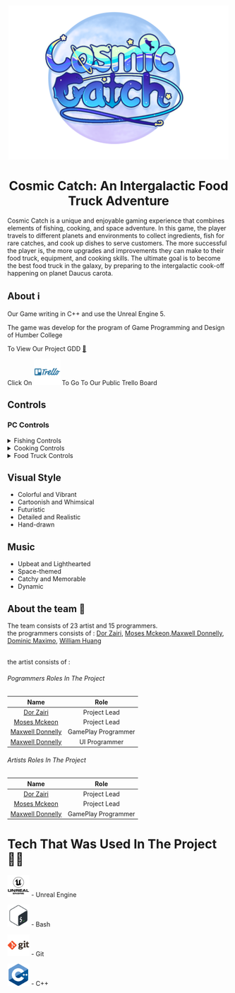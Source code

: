<p align="center">
<a href="">
  <img src="Assets/Cosmic_Catch-Logo.png" width="500" title="Cosmic Catch">
  </a>
</p>
<h1 align="center">Cosmic Catch: An Intergalactic Food Truck Adventure</h1>

Cosmic Catch is a unique and enjoyable gaming experience that combines elements of fishing, cooking, and space adventure. In this game, the player travels to different planets and environments to collect ingredients, fish for rare catches, and cook up dishes to serve customers. The more successful the player is, the more upgrades and improvements they can make to their food truck, equipment, and cooking skills. The ultimate goal is to become the best food truck in the galaxy, by preparing to the intergalactic cook-off happening on planet Daucus carota.

## About :information_source:

Our Game writing in C++ and use the Unreal Engine 5.

The game was develop for the program of Game Programming and Design of Humber College

To View Our Project GDD <a href ="https://docs.google.com/document/d/1z9bbO228pJGLcEswCIYL1J6K8Z5_Y8eXFhxP-M9GANo/edit?usp=sharing"> :open_book:</a>

Click On <code><a href="https://trello.com/invite/b/1UWEQkvj/ATTI48473ab65f195401564fa11dc71a940473473C31/cosmic-catch"><img src="https://raw.githubusercontent.com/devicons/devicon/1119b9f84c0290e0f0b38982099a2bd027a48bf1/icons/trello/trello-plain-wordmark.svg" alt="trello board" width="60" height="60"/></a></code> To Go To Our Public Trello Board

## Controls

### PC Controls

<details>
    <summary>Fishing Controls </summary>
    &nbsp;  - Space: Cast line, Sink Anchor
    <br>
    &nbsp; - WASD Keys: Change fishing angle
    <br>
    &nbsp;  - Left Mouse Button: Set hook
    <br>
    &nbsp; - Right Mouse Button: Reel in line
    <br>
</details>

<details>
   <summary>Cooking Controls </summary>
   &nbsp; - Mouse: Move ingredients
    <br>
    &nbsp; - WASD Keys: Rotate ingredients
    <br>
    &nbsp; - Left Mouse Button: Pick up/drop ingredients
    <br>
    &nbsp; - Right Mouse Button: Use utensils
    <br>
    &nbsp; - E Key: Season dish
    <br>
    &nbsp; - Q Key: Plate dish
    <br>
</details>

<details>
   <summary>Food Truck Controls </summary>
&nbsp;- WASD Keys: Move food truck
 <br>
&nbsp;- Mouse: Rotate food truck
 <br>
&nbsp;- Left Mouse Button: Interact with environment
 <br>
&nbsp;- Right Mouse Button: Open menu/inventory
 <br>
&nbsp;- Spacebar: Accelerate
 <br>
&nbsp;- Shift Key: Brake
</details>

<!-- TODO add this section only if we finish it -->
<!-- ### Console Controls
<details>
   <summary>Fishing Controls</summary>
    &nbsp;- Left Joystick: Reel in or cast line
    <br>
    &nbsp;- Right Joystick: Change fishing angle
    <br>
    &nbsp;- A button: Set hook
    <br>
    &nbsp;- B button: Reel in line

</details>


<details>
   <summary>Cooking Controls</summary>
        &nbsp;- Left Joystick: Move ingredients
        <br>
        &nbsp;- Right Joystick: Rotate ingredients
        <br>
        &nbsp;- A button: Pick up/drop ingredients
        <br>
        &nbsp;- B button: Use utensils
        <br>
        &nbsp;- X button: Season dish
        <br>
        &nbsp;- Y button: Plate dish
</details>


<details>
   <summary>Food Truck Controls</summary>
        &nbsp;- Left Joystick: Move food truck
        <br>
        &nbsp;- Right Joystick: Rotate food truck
        <br>
        &nbsp;- A button: Interact with environment
        <br>
        &nbsp;- B button: Open menu/inventory
        <br>
        &nbsp;- X button: Accelerate
        <br>
        &nbsp;- Y button: Brake
</details>

### Mobile Controls

<details>
   <summary>Fishing Controls</summary>
        &nbsp;- Swipe left/right: Reel in or cast line
        <br>
        &nbsp;- Swipe up/down: Change fishing angle
        <br>
        &nbsp;- Tap: Set hook
        <br>
        &nbsp;- Hold: Reel in line
</details>

<details>
   <summary>Cooking Controls</summary>
        &nbsp;- Drag: Move ingredients
        <br>
        &nbsp;- Swipe: Rotate ingredients
        <br>
        &nbsp;- Tap: Pick up/drop ingredients
        <br>
        &nbsp;- Hold: Use utensils
        <br>
        &nbsp;- Double Tap: Season dish
        <br>
        &nbsp;- Triple Tap: Plate dish
</details>


####


<details>
   <summary>Food Truck Controls</summary>
&nbsp;- Swipe left/right: Move food truck
<br>
&nbsp;- Swipe up/down: Rotate food truck
<br>
&nbsp;- Tap: Interact with environment
<br>
&nbsp;- Hold: Open menu/inventory
<br>
&nbsp;- Accelerometer: Accelerate/Brake
</details> -->

## Visual Style

<!-- TODO add some examples -->

- Colorful and Vibrant
- Cartoonish and Whimsical
- Futuristic
- Detailed and Realistic
- Hand-drawn

## Music

- Upbeat and Lighthearted
- Space-themed
- Catchy and Memorable
- Dynamic

## About the team :star2:

<!-- TODO  add all the members of this project -->

The team consists of 23 artist and 15 programmers.
<br>
the programmers consists of :
<a href="https://www.linkedin.com/in/dorz/">Dor Zairi</a>, <a href="https://www.linkedin.com/in/moses-mckeon-90212a221/">Moses Mckeon</a>,<a href="https://www.linkedin.com/in/dorz/">Maxwell Donnelly</a>,
<a href="https://twitter.com/Akuzukii">Dominic Maximo</a>, <a href="https://www.linkedin.com/in/william-huang-759a3921b">William Huang</a>

<br>
the artist consists of :

###### Pogrammers Roles In The Project

<!-- TODO add all the programmers and their role -->

|                                        Name                                        |        Role         |
| :--------------------------------------------------------------------------------: | :-----------------: |
|             <a href="https://www.linkedin.com/in/dorz/">Dor Zairi</a>              |    Project Lead     |
|   <a href="https://www.linkedin.com/in/moses-mckeon-90212a221/">Moses Mckeon</a>   |    Project Lead     |
| <a href="https://www.linkedin.com/in/moses-mckeon-90212a221/">Maxwell Donnelly</a> | GamePlay Programmer |
| <a href="https://www.linkedin.com/in/moses-mckeon-90212a221/">Maxwell Donnelly</a> | UI Programmer |

###### Artists Roles In The Project

<!-- TODO add all the artists and their role -->

|                                        Name                                        |        Role         |
| :--------------------------------------------------------------------------------: | :-----------------: |
|             <a href="https://www.linkedin.com/in/dorz/">Dor Zairi</a>              |    Project Lead     |
|   <a href="https://www.linkedin.com/in/moses-mckeon-90212a221/">Moses Mckeon</a>   |    Project Lead     |
| <a href="https://www.linkedin.com/in/moses-mckeon-90212a221/">Maxwell Donnelly</a> | GamePlay Programmer |


# Tech That Was Used In The Project 👩‍💻

<!-- TODO add more tech to this section -->

<a align="center" href="https://en.wikipedia.org/wiki/Unreal_Engine"><img src="https://raw.githubusercontent.com/devicons/devicon/1119b9f84c0290e0f0b38982099a2bd027a48bf1/icons/unrealengine/unrealengine-original-wordmark.svg" alt="Unreal Engine" width="50" height="50"/></a> - Unreal Engine

<a href="https://en.wikipedia.org/wiki/Bash_(Unix_shell)"><img src="https://raw.githubusercontent.com/devicons/devicon/1119b9f84c0290e0f0b38982099a2bd027a48bf1/icons/bash/bash-original.svg" alt="Bash" width="50" height="50"/></a> - Bash

<a href="https://en.wikipedia.org/wiki/Git"><img src="https://raw.githubusercontent.com/devicons/devicon/1119b9f84c0290e0f0b38982099a2bd027a48bf1/icons/git/git-original-wordmark.svg" alt="Git" width="50" height="50"/></a> - Git

<a href="https://en.wikipedia.org/wiki/C++"><img src="https://raw.githubusercontent.com/devicons/devicon/1119b9f84c0290e0f0b38982099a2bd027a48bf1/icons/cplusplus/cplusplus-original.svg" alt="C++" width="50" height="50"/></a> - C++

<!-- TODO make a gif for the game -->
<!-- # Show Case -->

<!-- ### Attack

![Josh Attacking](https://github.com/Ckrcok/JOSH-FIGHT-THE-VIDEO-GAME/blob/main/ShowCase/Attacking.gif)

### Block

![Josh Blocking](https://github.com/Ckrcok/JOSH-FIGHT-THE-VIDEO-GAME/blob/main/ShowCase/Blocking.gif)

### Dodge

![Josh Dodging](https://github.com/Ckrcok/JOSH-FIGHT-THE-VIDEO-GAME/blob/main/ShowCase/Dodging.gif) -->
